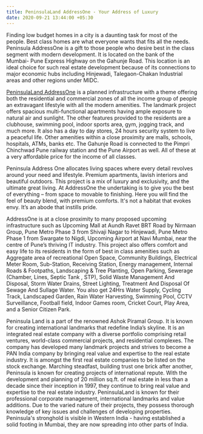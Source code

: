 ```yaml
---
title: PeninsulaLand AddressOne - Your Address of Luxury
date: 2020-09-21 13:44:00 +05:30
---
```


Finding low budget homes in a city is a daunting task for most of the people. Best class homes are what everyone wants that fits all the needs. Peninsula AddressOne is a gift to those people who desire best in the class segment with modern development. It is located on the bank of the Mumbai- Pune Express Highway on the Gahunje Road. This location is an ideal choice for such real estate development because of its connections to major economic hubs including Hinjewadi, Talegaon-Chakan Industrial areas and other regions under MIDC.

[PeninsulaLand AddressOne](https://homecapital.in/property/15/peninsula-land-addressone-1-bhk) is a planned infrastructure with a theme offering both the residential and commercial zones of all the income group of people an extravagant lifestyle with all the modern amenities. The landmark project offers spacious multi-functional apartments having ample exposure to natural air and sunlight. The other features provided to the residents are a clubhouse, swimming pool, indoor sports area, gym, jogging track, and much more. It also has a day to day stores, 24 hours security system to live a peaceful life. Other amenities within a close proximity are malls, schools, hospitals, ATMs, banks etc. The Gahunje Road is connected to the Pimpri Chinchwad Pune railway station and the Pune Airport as well. All of these at a very affordable price for the income of all classes.

Peninsula Address One allocates living spaces where every detail revolves around your need and lifestyle. Premium apartments, lavish interiors and beautiful outdoors. This project is a mix of luxury and exclusivity, and the ultimate great living. At AddressOne the undertaking is to give you the best of everything – from space to movable to finishing. Here you will find the feel of beauty blend, with premium comforts. It's not a habitat that evokes envy. It’s an abode that instills pride.

AddressOne is at a close proximity to many proposed upcoming infrastructure such as Upcoming Mall at Aundh Ravet BRT Road by Nirmaan Group, Pune Metro Phase 3 from Shivaji Nagar to Hinjewadi, Pune Metro Phase 1 from Swargate to Nigdi, Upcoming Airport at Navi Mumbai, near the centre of Pune’s thriving IT industry. This project also offers comfort and easy life to its residents in the form of best in class amenities such as Aggregate area of recreational Open Space, Community Buildings, Electrical Meter Room, Sub-Station, Receiving Station, Energy management, Internal Roads & Footpaths, Landscaping & Tree Planting, Open Parking, Sewerage (Chamber, Lines, Septic Tank , STP), Solid Waste Management And Disposal, Storm Water Drains, Street Lighting, Treatment And Disposal Of Sewage And Sullage Water. You also get 24Hrs Water Supply, Cycling Track, Landscaped Garden, Rain Water Harvesting, Swimming Pool, CCTV Surveillance, Football field, Indoor Games room, Cricket Court, Play Area, and a Senior Citizen Park.

Peninsula Land is a part of the renowned Ashok Piramal Group. It is known for creating international landmarks that redefine India’s skyline. It is an integrated real estate company with a diverse portfolio comprising retail ventures, world-class commercial projects, and residential complexes. The company has developed many landmark projects and strives to become a PAN India company by bringing real value and expertise to the real estate industry. It is amongst the first real estate companies to be listed on the stock exchange. Marching steadfast, building trust one brick after another, Peninsula is known for creating projects of international repute. With the development and planning of 20 million sq.ft. of real estate in less than a decade since their inception in 1997, they continue to bring real value and expertise to the real estate industry. PeninsulaLand is known for their professional corporate management, international landmarks and value additions. Due to the varied nature of their projects, they possess thorough knowledge of key issues and challenges of developing properties. Peninsula's stronghold is visible in Western India - having established a solid footing in Mumbai, they are now spreading into other parts of India.